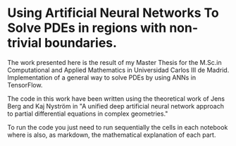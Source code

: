 # Using Artificial Neural Networks To Solve PDEs in regions with non-trivial boundaries.

The work presented here is the result of my Master Thesis for the M.Sc.in Computational and Applied Mathematics in Universidad Carlos III de Madrid.
Implementation of a general way to solve PDEs by using ANNs in TensorFlow.

The code in this work have been written using the theoretical work of Jens Berg and Kaj Nyström in "A unified deep artificial neural network approach to partial differential equations in complex geometries."

To run the code you just need to run sequentially the cells in each notebook where is also, as markdown, the mathematical explanation of each part.
